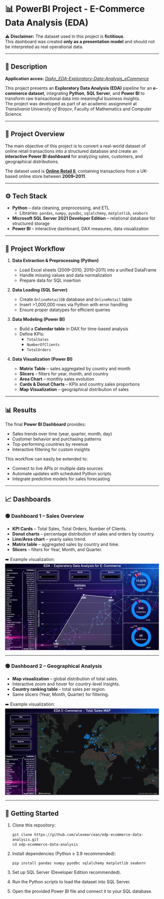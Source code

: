 # 📊 PowerBI Project - E-Commerce Data Analysis (EDA)

⚠️ **Disclaimer:** The dataset used in this project is **fictitious**.  
This dashboard was created **only as a presentation model** and should not be interpreted as real operational data.

---
## 🔎 Description
**Application acces:** _[DaAn_EDA-Exploratory-Data-Analysis_eCommerce](https://app.powerbi.com/view?r=eyJrIjoiNGI5NzNhZGUtMDA1Yy00MDNjLWJlNTAtOTY4YWM5MjJkMmMwIiwidCI6IjU5ZTJkYTQzLWI1N2UtNDA4Ny05OGEwLWI1NDlmODczNzE0MiIsImMiOjl9)_

This project presents an **Exploratory Data Analysis (EDA)** pipeline for an **e-commerce dataset**, integrating **Python**, **SQL Server**, and **Power BI** to transform raw transactional data into meaningful business insights.  
The project was developed as part of an academic assignment at *Transilvania University of Brașov*, Faculty of Mathematics and Computer Science.

---

## 📌 Project Overview
The main objective of this project is to convert a real-world dataset of online retail transactions into a structured database and create an **interactive Power BI dashboard** for analyzing sales, customers, and geographical distributions.  

The dataset used is **[Online Retail II](https://archive.ics.uci.edu/dataset/502/online+retail+ii)**, containing transactions from a UK-based online store between **2009–2011**.

---

## ⚙️ Tech Stack
- **Python** – data cleaning, preprocessing, and ETL  
  - Libraries: `pandas`, `numpy`, `pyodbc`, `sqlalchemy`, `matplotlib`, `seaborn`  
- **Microsoft SQL Server 2021 Developer Edition** – relational database for structured storage  
- **Power BI** – interactive dashboard, DAX measures, data visualization  

---

## 📂 Project Workflow
1. **Data Extraction & Preprocessing (Python)**  
   - Load Excel sheets (2009–2010, 2010–2011) into a unified DataFrame  
   - Handle missing values and data normalization  
   - Prepare data for SQL insertion  

2. **Data Loading (SQL Server)**  
   - Create `OnlineRetailDB` database and `OnlineRetail` table  
   - Insert >1,000,000 rows via Python with error handling  
   - Ensure proper datatypes for efficient queries  

3. **Data Modeling (Power BI)**  
   - Build a **Calendar table** in DAX for time-based analysis  
   - Define KPIs:  
     - `TotalSales`  
     - `NumberOfClients`  
     - `TotalOrders`  

4. **Data Visualization (Power BI)**  
   - **Matrix Table** – sales aggregated by country and month  
   - **Slicers** – filters for year, month, and country  
   - **Area Chart** – monthly sales evolution  
   - **Cards & Donut Charts** – KPIs and country sales proportions  
   - **Map Visualization** – geographical distribution of sales  

---

## 📊 Results
The final **Power BI Dashboard** provides:  
- Sales trends over time (year, quarter, month, day)  
- Customer behavior and purchasing patterns  
- Top-performing countries by revenue  
- Interactive filtering for custom insights  

This workflow can easily be extended to:  
- Connect to live APIs or multiple data sources  
- Automate updates with scheduled Python scripts  
- Integrate predictive models for sales forecasting  

---

## 📈 Dashboards

### 🟢 Dashboard 1 – Sales Overview
- **KPI Cards** – Total Sales, Total Orders, Number of Clients.  
- **Donut charts** – percentage distribution of sales and orders by country.  
- **Line/Area chart** – yearly sales trend.  
- **Matrix table** – aggregated sales by country and time.  
- **Slicers** – filters for Year, Month, and Quarter.  

➡️ Example visualization:  
![Dashboard1](./assets/dashboard1.png)

---

### 🟢 Dashboard 2 – Geographical Analysis
- **Map visualization** – global distribution of total sales.  
- Interactive zoom and hover for country-level insights.  
- **Country ranking table** – total sales per region.  
- Same slicers (Year, Month, Quarter) for filtering.  

➡️ Example visualization:  
![Dashboard2](./assets/dashboard2.png)

---

## 🚀 Getting Started
1. Clone this repository:  
   ```
   git clone https://github.com/alexmarcean/edp-ecommerce-data-analysis.git
   cd edp-ecommerce-data-analysis
   ```

2. Install dependencies (Python ≥ 3.9 recommended):
   ```
   pip install pandas numpy pyodbc sqlalchemy matplotlib seaborn
   ```

3. Set up SQL Server (Developer Edition recommended).

4. Run the Python scripts to load the dataset into SQL Server.

5. Open the provided Power BI file and connect it to your SQL database.
